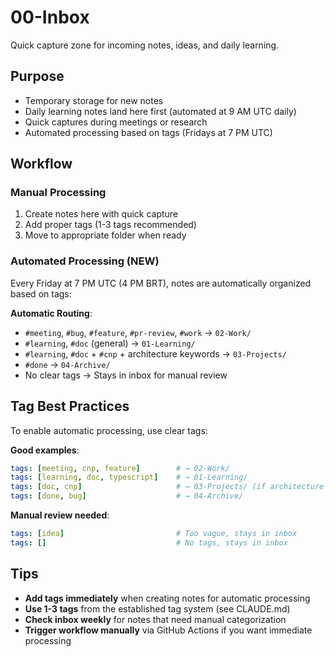 # 00-Inbox

Quick capture zone for incoming notes, ideas, and daily learning.

## Purpose
- Temporary storage for new notes
- Daily learning notes land here first (automated at 9 AM UTC daily)
- Quick captures during meetings or research
- Automated processing based on tags (Fridays at 7 PM UTC)

## Workflow

### Manual Processing
1. Create notes here with quick capture
2. Add proper tags (1-3 tags recommended)
3. Move to appropriate folder when ready

### Automated Processing (NEW)
Every Friday at 7 PM UTC (4 PM BRT), notes are automatically organized based on tags:

**Automatic Routing**:
- `#meeting`, `#bug`, `#feature`, `#pr-review`, `#work` → `02-Work/`
- `#learning`, `#doc` (general) → `01-Learning/`
- `#learning`, `#doc` + `#cnp` + architecture keywords → `03-Projects/`
- `#done` → `04-Archive/`
- No clear tags → Stays in inbox for manual review

## Tag Best Practices

To enable automatic processing, use clear tags:

**Good examples**:
```yaml
tags: [meeting, cnp, feature]        # → 02-Work/
tags: [learning, doc, typescript]    # → 01-Learning/
tags: [doc, cnp]                     # → 03-Projects/ (if architecture doc)
tags: [done, bug]                    # → 04-Archive/
```

**Manual review needed**:
```yaml
tags: [idea]                         # Too vague, stays in inbox
tags: []                             # No tags, stays in inbox
```

## Tips

- **Add tags immediately** when creating notes for automatic processing
- **Use 1-3 tags** from the established tag system (see CLAUDE.md)
- **Check inbox weekly** for notes that need manual categorization
- **Trigger workflow manually** via GitHub Actions if you want immediate processing
